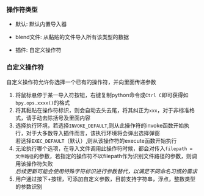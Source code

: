 ### 操作符类型

+ 默认: 默认内置导入器

+ blend文件: 从黏贴的文件导入所有该类型的数据

+ 插件: 自定义操作符

### 自定义操作符

自定义操作符允许你选择一个已有的操作符，并向里面传递参数

1. 将鼠标悬停于某一导入符按钮，右键复制python命令或`Ctrl C`即可获得如`bpy.ops.xxxx()`的格式
2. 将其黏贴在操作符标识，则会自动去头去尾，将其纠正为`xxx`，对于非标准格式，请手动去除括号及里面内容
3. 选择执行环境，若选择`INVOKE_DEFAULT`,则从此操作符的invoke函数开始执行，对于大多数导入插件而言，该执行环境将会弹出选择弹窗<br>
   若选择`EXEC_DEFAULT`（默认）,则从该操作符的execute函数开始执行
4. 无论执行哪个选项，在导入文件调用此操作符时候，都会对传入`filepath = 文件路径`的参数，若指定的操作符不以filepath作为识别文件路径的参数，则调用该操作符失败<br>
   *后续更新可能会使用特殊字符标识进行参数替代，以满足不同命名习惯的需求*
5. 用户通过按下+按钮，可添加自定义参数，目前支持字符串，浮点，整数类型的参数识别